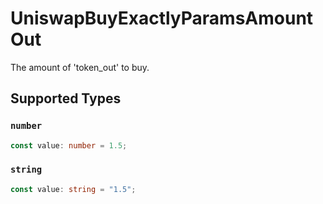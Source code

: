 # UniswapBuyExactlyParamsAmountOut

The amount of 'token_out' to buy.


## Supported Types

### `number`

```typescript
const value: number = 1.5;
```

### `string`

```typescript
const value: string = "1.5";
```

